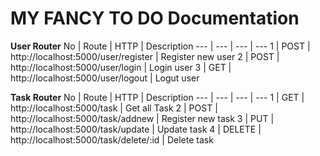 # MY FANCY TO DO Documentation

**User Router**
No | Route | HTTP | Description
--- | --- | --- | --- 
1 | POST | http://localhost:5000/user/register | Register new user
2 | POST | http://localhost:5000/user/login | Login user
3 | GET | http://localhost:5000/user/logout | Logut user

**Task Router**
No | Route | HTTP | Description
--- | --- | --- | --- 
1 | GET | http://localhost:5000/task | Get all Task
2 | POST | http://localhost:5000/task/addnew | Register new task
3 | PUT | http://localhost:5000/task/update | Update task
4 | DELETE | http://localhost:5000/task/delete/:id | Delete task
